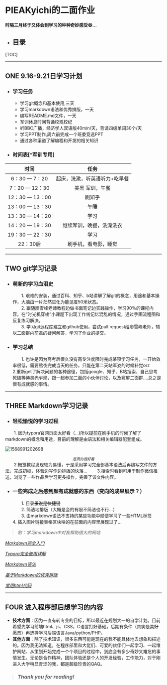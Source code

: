 # PIEAKyichi的二面作业
**时隔三月​终于又​体会到​学习​的​种种​奇妙感受:laughing:...**  

* ## 目录

[TOC]
****
## ONE    9.16-9.21日学习计划 

* ### 学习任务  

    + 学习git概念和基本使用,三天  
    + 学习markdown语法和优秀排版，一天  
    + 编写README.md文件，一天
    + 军训休息时间背诵校规校纪
    + 听BBC广播，经济学人双语版40min/天，背诵四级单词30个/天
    + 学习PPT制作,周六前完成一个班委竞选PPT
    + 通过各种渠道了解编程和开发的相关知识

* ### 时间表[^军训专用]

|      时间       |             任务              |
| :-------------: | :---------------------------: |
|  6：30 — 7：20  | 起床，洗漱，听英语听力+吃早餐 |
| 7：20 — 12：30  |      ~~美黑~~ 军训，午餐      |
| 12：30 — 13：00 |            刷知乎             |
| 13：00 — 13：30 |             午睡              |
| 13：30 — 14：20 |             学习              |
| 14：20 — 19：30 |   继续军训，晚餐，洗澡洗衣    |
| 19：30 — 22：30 |             学习              |
|    22：30后     |     刷手机，看电影，睡觉      |

****

## TWO    git学习记录  

* ### 萌新的学习血泪史  
  &emsp;&emsp;1. 艰难的安装，通过百科、知乎、b站讲解了解git的概念，用途和基本操作，大脑由一片茫然进化为能见度50米状态。  
  &emsp;&emsp;2. 跟随廖雪峰老师教程边做书面笔记边实践操作，学习90%的课程内容。在“时光机穿梭”小课题下出现工作线记忆混乱的情况，通过手画流程图和反复练习解决。  
  &emsp;&emsp;3. 学习git远程库建立和github使用，尝试pull request给廖雪峰老师，辅以二面群内前辈的疑问解答，学习了作业的提交。  
  
* ### 学习总结  
  &emsp;&emsp;1. 也许是因为高考后很久没有高专注度限时完成某项学习任务，一开始效率很低，需要熬夜完成当天的任务，只能在第二天站军姿的时候补觉orz
  &emsp;&emsp;2.重新get了解决问题的各种途径，包括google、知乎、B站搜索，自己思考死磕~~等待灵光乍现~~，跟一起参加二面的小伙伴讨论，以及窥屏二面群....总之是很有成就感的事情。
****

## THREE Markdown学习记录

* ### 轻松愉悦的学习过程

&emsp;&emsp;1. 因为typora官网页面太好看（...)所以提前在刷手机的时候了解了markdown的概念和用途，目前的理解是由语法和相关编辑器配套组成。  

![1568991202698](C:\Users\杙鸱\AppData\Roaming\Typora\typora-user-images\1568991202698.png)  

<center><i><small>是真的很好看</small></i></center>  
&emsp;&emsp;2.概览教程发现较为易懂，于是采用学习完全部基本语法后再编写文件的方法，完成初稿，体验边写作边排版的快落...  
&emsp;&emsp;3.搜索时看到可用于制作微信推送，浏览了一些作品后学习更多操作，完善了该文件内容。  

* ### 一些完成之后感到颇有成就感的东西（变向的成果展示？）  
  &emsp;&emsp;1. 目录~~虽说是快捷键~~  
  &emsp;&emsp;2. 简洁地排版（大概是会的有限不简洁也不行...）  
  &emsp;&emsp;3. 由markdown语法不支持的某些功能中顺便学习了一些HTML标签
  &emsp;&emsp;4. 插入图片链接表格区块啥的在前面的内容里展现过了...   

>  *附：学习markdown中对我帮助很大的网站*  

  [*Markdown完全入门*](https://zhuanlan.zhihu.com/p/33698205)

  [*Typora完全使用详解*](https://sspai.com/post/54912)

  [*Markdown语法*](https://blog.csdn.net/woswod/article/details/82753451)

  [*基于Markdown的优秀排版*](https://www.kancloud.cn/lorne/standard/500410#4_15)

  [*常用html代码*](https://blog.csdn.net/weixin_36886116/article/details/83027953)

****

## FOUR  进入程序部后想学习的内容

-  **技术方面**：因为一直有转专业的目标，所以最近在规划大一的自学计划。目前希望先学习前端html、js、CSS，C语言打好基础，后期有条件（~~其实是美好愿景~~）再选择学习后端语言Java/python/PHP。
-  **其他方面**：除了技术知识，很多东西可能是现在的我不能具体地去想象和描述的。因为我无法知道，在程序部里和大佬们、可爱的伙伴们一起学习、一起维护网站、从策划开始完成一个个项目的过程中，到底会有多少奇妙又难忘的事情发生。无论是合作精神，团队体验还是个人的开发经验，工作能力，对于刚进入大学稍显青涩的我，都是超级珍贵的QAQ。

>  ### *Thank you for reading!*

